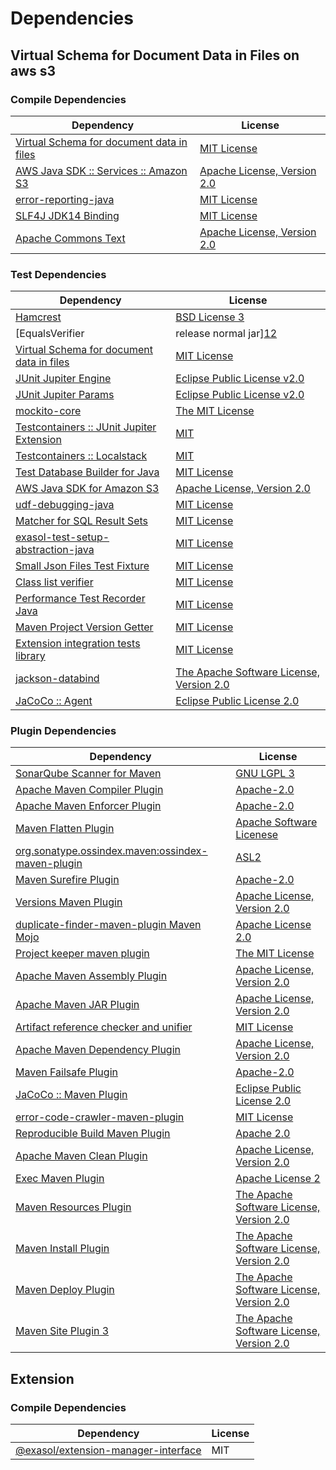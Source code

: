 <!-- @formatter:off -->
# Dependencies

## Virtual Schema for Document Data in Files on aws s3

### Compile Dependencies

| Dependency                                     | License                          |
| ---------------------------------------------- | -------------------------------- |
| [Virtual Schema for document data in files][0] | [MIT License][1]                 |
| [AWS Java SDK :: Services :: Amazon S3][2]     | [Apache License, Version 2.0][3] |
| [error-reporting-java][4]                      | [MIT License][5]                 |
| [SLF4J JDK14 Binding][6]                       | [MIT License][7]                 |
| [Apache Commons Text][8]                       | [Apache License, Version 2.0][9] |

### Test Dependencies

| Dependency                                      | License                                       |
| ----------------------------------------------- | --------------------------------------------- |
| [Hamcrest][10]                                  | [BSD License 3][11]                           |
| [EqualsVerifier | release normal jar][12]       | [Apache License, Version 2.0][9]              |
| [Virtual Schema for document data in files][0]  | [MIT License][1]                              |
| [JUnit Jupiter Engine][13]                      | [Eclipse Public License v2.0][14]             |
| [JUnit Jupiter Params][13]                      | [Eclipse Public License v2.0][14]             |
| [mockito-core][15]                              | [The MIT License][16]                         |
| [Testcontainers :: JUnit Jupiter Extension][17] | [MIT][18]                                     |
| [Testcontainers :: Localstack][17]              | [MIT][18]                                     |
| [Test Database Builder for Java][19]            | [MIT License][20]                             |
| [AWS Java SDK for Amazon S3][2]                 | [Apache License, Version 2.0][3]              |
| [udf-debugging-java][21]                        | [MIT License][22]                             |
| [Matcher for SQL Result Sets][23]               | [MIT License][24]                             |
| [exasol-test-setup-abstraction-java][25]        | [MIT License][26]                             |
| [Small Json Files Test Fixture][27]             | [MIT License][28]                             |
| [Class list verifier][29]                       | [MIT License][30]                             |
| [Performance Test Recorder Java][31]            | [MIT License][32]                             |
| [Maven Project Version Getter][33]              | [MIT License][34]                             |
| [Extension integration tests library][35]       | [MIT License][36]                             |
| [jackson-databind][37]                          | [The Apache Software License, Version 2.0][9] |
| [JaCoCo :: Agent][38]                           | [Eclipse Public License 2.0][39]              |

### Plugin Dependencies

| Dependency                                              | License                                        |
| ------------------------------------------------------- | ---------------------------------------------- |
| [SonarQube Scanner for Maven][40]                       | [GNU LGPL 3][41]                               |
| [Apache Maven Compiler Plugin][42]                      | [Apache-2.0][9]                                |
| [Apache Maven Enforcer Plugin][43]                      | [Apache-2.0][9]                                |
| [Maven Flatten Plugin][44]                              | [Apache Software Licenese][9]                  |
| [org.sonatype.ossindex.maven:ossindex-maven-plugin][45] | [ASL2][46]                                     |
| [Maven Surefire Plugin][47]                             | [Apache-2.0][9]                                |
| [Versions Maven Plugin][48]                             | [Apache License, Version 2.0][9]               |
| [duplicate-finder-maven-plugin Maven Mojo][49]          | [Apache License 2.0][50]                       |
| [Project keeper maven plugin][51]                       | [The MIT License][52]                          |
| [Apache Maven Assembly Plugin][53]                      | [Apache License, Version 2.0][9]               |
| [Apache Maven JAR Plugin][54]                           | [Apache License, Version 2.0][9]               |
| [Artifact reference checker and unifier][55]            | [MIT License][56]                              |
| [Apache Maven Dependency Plugin][57]                    | [Apache License, Version 2.0][9]               |
| [Maven Failsafe Plugin][58]                             | [Apache-2.0][9]                                |
| [JaCoCo :: Maven Plugin][59]                            | [Eclipse Public License 2.0][39]               |
| [error-code-crawler-maven-plugin][60]                   | [MIT License][61]                              |
| [Reproducible Build Maven Plugin][62]                   | [Apache 2.0][46]                               |
| [Apache Maven Clean Plugin][63]                         | [Apache License, Version 2.0][9]               |
| [Exec Maven Plugin][64]                                 | [Apache License 2][9]                          |
| [Maven Resources Plugin][65]                            | [The Apache Software License, Version 2.0][46] |
| [Maven Install Plugin][66]                              | [The Apache Software License, Version 2.0][46] |
| [Maven Deploy Plugin][67]                               | [The Apache Software License, Version 2.0][46] |
| [Maven Site Plugin 3][68]                               | [The Apache Software License, Version 2.0][46] |

## Extension

### Compile Dependencies

| Dependency                                | License |
| ----------------------------------------- | ------- |
| [@exasol/extension-manager-interface][69] | MIT     |

[0]: https://github.com/exasol/virtual-schema-common-document-files/
[1]: https://github.com/exasol/virtual-schema-common-document-files/blob/main/LICENSE
[2]: https://aws.amazon.com/sdkforjava
[3]: https://aws.amazon.com/apache2.0
[4]: https://github.com/exasol/error-reporting-java/
[5]: https://github.com/exasol/error-reporting-java/blob/main/LICENSE
[6]: http://www.slf4j.org
[7]: http://www.opensource.org/licenses/mit-license.php
[8]: https://commons.apache.org/proper/commons-text
[9]: https://www.apache.org/licenses/LICENSE-2.0.txt
[10]: http://hamcrest.org/JavaHamcrest/
[11]: http://opensource.org/licenses/BSD-3-Clause
[12]: https://www.jqno.nl/equalsverifier
[13]: https://junit.org/junit5/
[14]: https://www.eclipse.org/legal/epl-v20.html
[15]: https://github.com/mockito/mockito
[16]: https://github.com/mockito/mockito/blob/main/LICENSE
[17]: https://testcontainers.org
[18]: http://opensource.org/licenses/MIT
[19]: https://github.com/exasol/test-db-builder-java/
[20]: https://github.com/exasol/test-db-builder-java/blob/main/LICENSE
[21]: https://github.com/exasol/udf-debugging-java/
[22]: https://github.com/exasol/udf-debugging-java/blob/main/LICENSE
[23]: https://github.com/exasol/hamcrest-resultset-matcher/
[24]: https://github.com/exasol/hamcrest-resultset-matcher/blob/main/LICENSE
[25]: https://github.com/exasol/exasol-test-setup-abstraction-java/
[26]: https://github.com/exasol/exasol-test-setup-abstraction-java/blob/main/LICENSE
[27]: https://github.com/exasol/small-json-files-test-fixture/
[28]: https://github.com/exasol/small-json-files-test-fixture/blob/main/LICENSE
[29]: https://github.com/exasol/java-class-list-extractor/
[30]: https://github.com/exasol/java-class-list-extractor/blob/main/LICENSE
[31]: https://github.com/exasol/performance-test-recorder-java/
[32]: https://github.com/exasol/performance-test-recorder-java/blob/main/LICENSE
[33]: https://github.com/exasol/maven-project-version-getter/
[34]: https://github.com/exasol/maven-project-version-getter/blob/main/LICENSE
[35]: https://github.com/exasol/extension-manager/
[36]: https://github.com/exasol/extension-manager/blob/main/LICENSE
[37]: https://github.com/FasterXML/jackson
[38]: https://www.eclemma.org/jacoco/index.html
[39]: https://www.eclipse.org/legal/epl-2.0/
[40]: http://sonarsource.github.io/sonar-scanner-maven/
[41]: http://www.gnu.org/licenses/lgpl.txt
[42]: https://maven.apache.org/plugins/maven-compiler-plugin/
[43]: https://maven.apache.org/enforcer/maven-enforcer-plugin/
[44]: https://www.mojohaus.org/flatten-maven-plugin/
[45]: https://sonatype.github.io/ossindex-maven/maven-plugin/
[46]: http://www.apache.org/licenses/LICENSE-2.0.txt
[47]: https://maven.apache.org/surefire/maven-surefire-plugin/
[48]: https://www.mojohaus.org/versions/versions-maven-plugin/
[49]: https://github.com/basepom/duplicate-finder-maven-plugin
[50]: http://www.apache.org/licenses/LICENSE-2.0.html
[51]: https://github.com/exasol/project-keeper/
[52]: https://github.com/exasol/project-keeper/blob/main/LICENSE
[53]: https://maven.apache.org/plugins/maven-assembly-plugin/
[54]: https://maven.apache.org/plugins/maven-jar-plugin/
[55]: https://github.com/exasol/artifact-reference-checker-maven-plugin/
[56]: https://github.com/exasol/artifact-reference-checker-maven-plugin/blob/main/LICENSE
[57]: https://maven.apache.org/plugins/maven-dependency-plugin/
[58]: https://maven.apache.org/surefire/maven-failsafe-plugin/
[59]: https://www.jacoco.org/jacoco/trunk/doc/maven.html
[60]: https://github.com/exasol/error-code-crawler-maven-plugin/
[61]: https://github.com/exasol/error-code-crawler-maven-plugin/blob/main/LICENSE
[62]: http://zlika.github.io/reproducible-build-maven-plugin
[63]: https://maven.apache.org/plugins/maven-clean-plugin/
[64]: https://www.mojohaus.org/exec-maven-plugin
[65]: http://maven.apache.org/plugins/maven-resources-plugin/
[66]: http://maven.apache.org/plugins/maven-install-plugin/
[67]: http://maven.apache.org/plugins/maven-deploy-plugin/
[68]: http://maven.apache.org/plugins/maven-site-plugin/
[69]: https://registry.npmjs.org/@exasol/extension-manager-interface/-/extension-manager-interface-0.1.15.tgz
